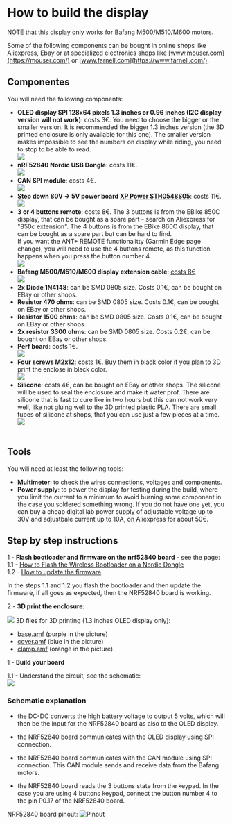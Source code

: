 # How to build the display

NOTE that this display only works for Bafang M500/M510/M600 motors.

Some of the following components can be bought in online shops like Aliexpress, Ebay or at specialized electronics shops like [www.mouser.com](https://mouser.com/) or [www.farnell.com](https://www.farnell.com/).

## Componentes
You will need the following components:
* **OLED display SPI 128x64 pixels 1.3 inches or 0.96 inches (I2C display version will not work)**: costs 3€. You need to choose the bigger or the smaller version. It is recommended the bigger 1.3 inches version (the 3D printed enclosure is only available for this one). The smaller version makes impossible to see the numbers on display while riding, you need to stop to be able to read.<br>
![](./oled_display_1.3-spi.png)<br>
* **nRF52840 Nordic USB Dongle**: costs 11€.<br>
![](bafang_display/NRF52840.png)<br>
* **CAN SPI module**: costs 4€.<br>
![](./can_module_spi.jpg)<br>
* **Step down 80V -> 5V power board [XP Power STH0548S05](https://export.rsdelivers.com/product/xp-power/sth0548s05/xp-power-surface-mount-dc-dc-switching-regulator/1883365)**: costs 11€.<br>
![](./dcdc.png)<br>
* **3 or 4 buttons remote**: costs 8€. The 3 buttons is from the EBike 850C display, that can be bought as a spare part - search on Aliexpress for "850c extension". The 4 buttons is from the EBike 860C display, that can be bought as a spare part but can be hard to find.<br>
If you want the ANT+ REMOTE functionalitty (Garmin Edge page change), you will need to use the 4 buttons remote, as this function happens when you press the button number 4.<br>
![](./850c_keypad.png)<br>
* **Bafang M500/M510/M600 display extension cable**: [costs 8€](https://www.aliexpress.com/item/1005003656557018.html)<br>
![](bafang_display/display_cable.png)<br>
* **2x Diode 1N4148**: can be SMD 0805 size. Costs 0.1€, can be bought on EBay or other shops.<br>
* **Resistor 470 ohms**: can be SMD 0805 size. Costs 0.1€, can be bought on EBay or other shops.<br>
* **Resistor 1500 ohms**: can be SMD 0805 size. Costs 0.1€, can be bought on EBay or other shops.<br>
* **2x resistor 3300 ohms**: can be SMD 0805 size. Costs 0.2€, can be bought on EBay or other shops.<br>
* **Perf board**: costs 1€.<br>
![](./perfboard.jpg)<br>
* **Four screws M2x12**: costs 1€. Buy them in black color if you plan to 3D print the enclose in black color.<br>
![](./screw.jpg)<br>
* **Silicone**: costs 4€, can be bought on EBay or other shops. The silicone will be used to seal the enclosure and make it water prof. There are silicone that is fast to cure like in two hours but this can not work very well, like not gluing well to the 3D printed plastic PLA. There are small tubes of silicone at shops, that you can use just a few pieces at a time.<br>
![](./silicone.jpg)<br><br>

## Tools
You will need at least the following tools:
* **Multimeter**: to check the wires connections, voltages and components.
* **Power supply**: to power the display for testing during the build, where you limit the current to a minimum to avoid burning some component in the case you soldered something wrong. If you do not have one yet, you can buy a cheap digital lab power supply of adjustable voltage up to 30V and adjustbale current up to 10A, on Aliexpress for about 50€.

## Step by step instructions

1 - **Flash bootloader and firmware on the nrf52840 board** - see the page:<br>
1.1 - [How to Flash the Wireless Bootloader on a Nordic Dongle](bootloader.md)<br>
1.2 - [How to update the firmware](dfu.md)<br>

In the steps 1.1 and 1.2 you flash the bootloader and then update the firmware, if all goes as expected, then the NRF52840 board is working.

2 - **3D print the enclosure**:

![](bafang_display/enclosure_3d.png)
3D files for 3D printing (1.3 inches OLED display only):
* [base.amf](3D_print_enclosure/Bafang_M500_M600/base.amf) (purple in the picture)
* [cover.amf](3D_print_enclosure/Bafang_M500_M600/cover.amf) (blue in the picture)
* [clamp.amf](3D_print_enclosure/Bafang_M500_M600/clamp.amf) (orange in the picture).

1 - **Build your board**

1.1 - Understand the circuit, see the schematic:<br>
[![](bafang_display/schematic-Bafang_M500_M600.png)](bafang_display/schematic-Bafang_M500_M600.png)

### Schematic explanation

* the DC-DC converts the high battery voltage to output 5 volts, which will then be the input for the NRF52840 board as also to the OLED display.

* the NRF52840 board communicates with the OLED display using SPI connection.

* the NRF52840 board communicates with the CAN module using SPI connection. This CAN module sends and receive data from the Bafang motors.

* the NRF52840 board reads the 3 buttons state from the keypad. In the case you are using 4 buttons keypad, connect the button number 4 to the pin P0.17 of the NRF52840 board.


NRF52840 board pinout:
![Pinout](./nordic_pinout.png)

